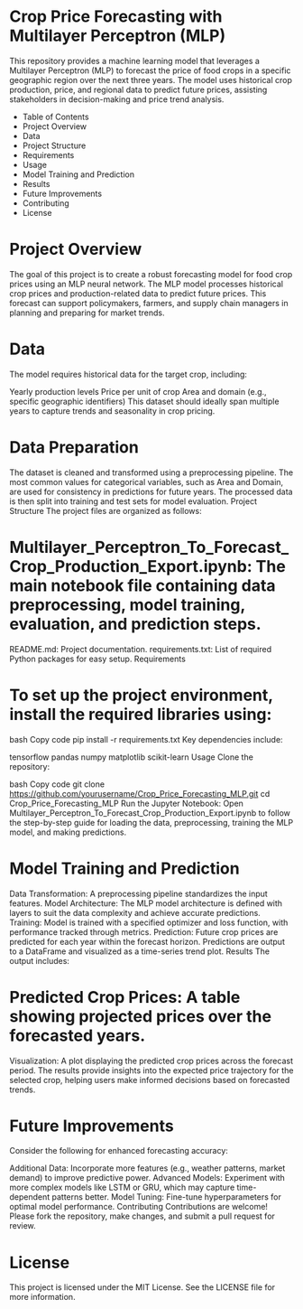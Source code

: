 # Crop Price Forecasting with Multilayer Perceptron (MLP)
This repository provides a machine learning model that leverages a Multilayer Perceptron (MLP) to forecast the price of food crops in a specific geographic region over the next three years. The model uses historical crop production, price, and regional data to predict future prices, assisting stakeholders in decision-making and price trend analysis.

- Table of Contents
- Project Overview
- Data
- Project Structure
- Requirements
- Usage
- Model Training and Prediction
- Results
- Future Improvements
- Contributing
- License

# Project Overview
The goal of this project is to create a robust forecasting model for food crop prices using an MLP neural network. The MLP model processes historical crop prices and production-related data to predict future prices. This forecast can support policymakers, farmers, and supply chain managers in planning and preparing for market trends.

# Data
The model requires historical data for the target crop, including:

Yearly production levels
Price per unit of crop
Area and domain (e.g., specific geographic identifiers)
This dataset should ideally span multiple years to capture trends and seasonality in crop pricing.

# Data Preparation
The dataset is cleaned and transformed using a preprocessing pipeline.
The most common values for categorical variables, such as Area and Domain, are used for consistency in predictions for future years.
The processed data is then split into training and test sets for model evaluation.
Project Structure
The project files are organized as follows:

# Multilayer_Perceptron_To_Forecast_Crop_Production_Export.ipynb: The main notebook file containing data preprocessing, model training, evaluation, and prediction steps.
README.md: Project documentation.
requirements.txt: List of required Python packages for easy setup.
Requirements
# To set up the project environment, install the required libraries using:

bash
Copy code
pip install -r requirements.txt
Key dependencies include:

tensorflow
pandas
numpy
matplotlib
scikit-learn
Usage
Clone the repository:

bash
Copy code
git clone https://github.com/yourusername/Crop_Price_Forecasting_MLP.git
cd Crop_Price_Forecasting_MLP
Run the Jupyter Notebook: Open Multilayer_Perceptron_To_Forecast_Crop_Production_Export.ipynb to follow the step-by-step guide for loading the data, preprocessing, training the MLP model, and making predictions.

# Model Training and Prediction
Data Transformation: A preprocessing pipeline standardizes the input features.
Model Architecture: The MLP model architecture is defined with layers to suit the data complexity and achieve accurate predictions.
Training: Model is trained with a specified optimizer and loss function, with performance tracked through metrics.
Prediction: Future crop prices are predicted for each year within the forecast horizon. Predictions are output to a DataFrame and visualized as a time-series trend plot.
Results
The output includes:

# Predicted Crop Prices: A table showing projected prices over the forecasted years.
Visualization: A plot displaying the predicted crop prices across the forecast period.
The results provide insights into the expected price trajectory for the selected crop, helping users make informed decisions based on forecasted trends.

# Future Improvements
Consider the following for enhanced forecasting accuracy:

Additional Data: Incorporate more features (e.g., weather patterns, market demand) to improve predictive power.
Advanced Models: Experiment with more complex models like LSTM or GRU, which may capture time-dependent patterns better.
Model Tuning: Fine-tune hyperparameters for optimal model performance.
Contributing
Contributions are welcome! Please fork the repository, make changes, and submit a pull request for review.

# License
This project is licensed under the MIT License. See the LICENSE file for more information.
